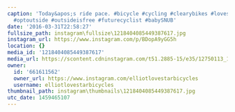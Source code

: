```yaml
---
caption: 'Today&apos;s ride pace. #bicycle #cycling #clearybikes #lovestarbicyclebags
  #optoutside #outsideisfree #futurecyclist #babySNUB'
date: '2016-03-31T22:58:27'
fullsize_path: instagram\fullsize\1218404085449387617.jpg
instagram_url: https://www.instagram.com/p/BDopA9yGG5h
location: {}
media_id: '1218404085449387617'
media_url: https://scontent.cdninstagram.com/t51.2885-15/e35/12750113_1527698464202941_1145649572_n.jpg?ig_cache_key=MTIxODQwNDA4NTQ0OTM4NzYxNw%3D%3D.2
owner:
  id: '661611562'
  owner_url: https://www.instagram.com/elliotlovestarbicycles
  username: elliotlovestarbicycles
thumbnail_path: instagram\thumbnails\1218404085449387617.jpg
utc_date: 1459465107
---
```

